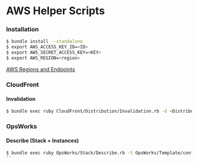 # AWS Helper Scripts
### Installation
```sh
$ bundle install --standalone
$ export AWS_ACCESS_KEY_ID=<ID>
$ export AWS_SECRET_ACCESS_KEY=<KEY>
$ export AWS_REGION=<region>
```

[AWS Regions and Endpoints](http://`docs.aws.amazon.com/general/latest/gr/rande.html)

### CloudFront
#### Invalidation
```sh
$ bundle exec ruby CloudFront/Distribution/Invalidation.rb -d <Distribution-ID> -p '/path/to/file.css'
```

### OpsWorks
#### Describe (Stack + Instances)
```sh
$ bundle exec ruby OpsWorks/Stack/Describe.rb -t OpsWorks/Template/confluence.erb
``
